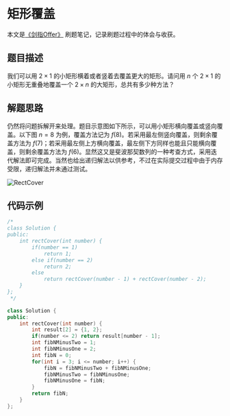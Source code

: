 # 矩形覆盖

本文是[《剑指Offer》](https://www.nowcoder.com/ta/coding-interviews?page=1) 刷题笔记，记录刷题过程中的体会与收获。

## 题目描述

我们可以用 $2\times1$ 的小矩形横着或者竖着去覆盖更大的矩形。请问用 $n$ 个 $2\times1$ 的小矩形无重叠地覆盖一个 $2\times n$ 的大矩形，总共有多少种方法？

## 解题思路

仍然将问题拆解开来处理。题目示意图如下所示，可以用小矩形横向覆盖或竖向覆盖。以下图 $n = 8$ 为例，覆盖方法记为 $f(8)$。若采用最左侧竖向覆盖，则剩余覆盖方法为 $f(7)$；若采用最左侧上方横向覆盖，最左侧下方同样也能且只能横向覆盖，则剩余覆盖方法为 $f(6)$。显然这又是斐波那契数列的一种考查方式，采用迭代解法即可完成。当然也给出递归解法以供参考，不过在实际提交过程中由于内存受限，递归解法并未通过测试。

![RectCover](http://wx3.sinaimg.cn/mw690/a9d96161ly1g4ukh6lr3ij20fw04ydfz.jpg)

## 代码示例

```C++
/*
class Solution {
public:
    int rectCover(int number) {
        if(number == 1)
            return 1;
        else if(number == 2)
            return 2;
        else
            return rectCover(number - 1) + rectCover(number - 2);
    }
};
 */

class Solution {
public:
    int rectCover(int number) {
        int result[2] = {1, 2};
        if(number <= 2) return result[number - 1];
        int fibNMinusTwo = 1;
        int fibNMinusOne = 2;
        int fibN = 0;
        for(int i = 3; i <= number; i++) {
            fibN = fibNMinusTwo + fibNMinusOne;
            fibNMinusTwo = fibNMinusOne;
            fibNMinusOne = fibN;
        }
        return fibN;
    }
};
```

